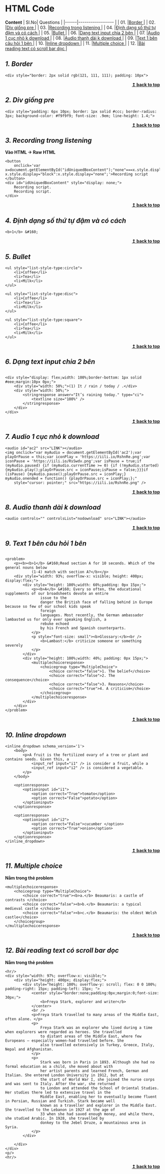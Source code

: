 # HTML Code

<a id="Content">**Content**</a>
| Sl.No|  Questions        |
|------|------------------ |
| 01.  |[Border ](#Border )|
| 02.  |[Div giống pre ](#Div-giống-pre)|
| 03.  |[Recording trong listening ](#Recording-trong-listening)|
| 04.  |[Định dạng số thứ tự đậm và có cách ](#Định-dạng-số-thứ-tự-đậm-và-có-cách)|
| 05.  |[Bullet ](#Bullet)|
| 06.  |[Dạng text input chia 2 bên ](#Dạng-text-input-chia-2-bên)|
| 07.  |[Audio 1 cục nhỏ k download ](#Audio-1-cục-nhỏ-k-download)|
| 08.  |[Audio thanh dài k download ](#Audio-thanh-dài-k-download)|
| 09.  |[Text 1 bên câu hỏi 1 bên ](#Text-1-bên-câu-hỏi-1-bên)|
| 10.  |[Inline dropdown ](#Inline-dropdown)|
| 11.  |[Multiple choice ](#Multiple-choice)|
| 12.  |[Bài reading text có scroll bar dọc ](#Bài-reading-text-có-scroll-bar-dọc)|

## <a id="Border"></a>***1. Border***
```
<div style="border: 2px solid rgb(121, 111, 111); padding: 10px">
```
<div align="right">
    <b><a href="#Content">↥ back to top</a></b>
</div>

## <a id="Div-giống-pre"></a>***2. Div giống pre***
```
<div style="padding: 6px 10px; border: 1px solid #ccc; border-radius: 3px; background-color: #f9f9f9; font-size: .9em; line-height: 1.4;">
```
<div align="right">
    <b><a href="#Content">↥ back to top</a></b>
</div>

## <a id="Recording-trong-listening"></a>***3. Recording trong listening***
**Vào HTML -> Raw HTML**
```
<button
    onclick='var x=document.getElementById("idUniquedBoxContent");"none"===x.style.display?x.style.display="block":x.style.display="none";'>Recording script
</button>
<div id="idUniquedBoxContent" style="display: none;">
    Recording script.
    Recording script.
</div>
```
<div align="right">
    <b><a href="#Content">↥ back to top</a></b>
</div>

## <a id="Định-dạng-số-thứ-tự-đậm-và-có-cách"></a>***4. Định dạng số thứ tự đậm và có cách***
```
<b>1</b> &#160;
```
<div align="right">
    <b><a href="#Content">↥ back to top</a></b>
</div>

## <a id="Bullet"></a>***5. Bullet***
```
<ul style="list-style-type:circle">
    <li>Coffee</li>
    <li>Tea</li>
    <li>Milk</li>
</ul>

<ul style="list-style-type:disc">
    <li>Coffee</li>
    <li>Tea</li>
    <li>Milk</li>
</ul>

<ul style="list-style-type:square">
    <li>Coffee</li>
    <li>Tea</li>
    <li>Milk</li>
</ul>
```
<div align="right">
    <b><a href="#Content">↥ back to top</a></b>
</div>

## <a id="Dạng-text-input-chia-2-bên"></a>***6. Dạng text input chia 2 bên***
<p align="center">
  <img src="asset/6.png" alt="" width="auto" />
</p>

```
<div style="display: flex;width: 100%;border-bottom: 1px solid #eee;margin:10px 0px;">
    <div style="width: 50%;">(1) It / rain / today / .</div>
    <div style="width: 50%;">
        <stringresponse answer="It’s raining today." type="ci">
            <textline size="100%" />
        </stringresponse>
    </div>
</div>
```
<div align="right">
    <b><a href="#Content">↥ back to top</a></b>
</div>

## <a id="Audio-1-cục-nhỏ-k-download"></a>***7. Audio 1 cục nhỏ k download***

```
<audio id="ac2" src="LINK"></audio>
<img onclick="var myAudio = document.getElementById('ac2');var playOrPause = this;var iconPlay = 'https://iili.io/RshnRe.png';var iconPause = 'https://iili.io/RsSwdv.png';var isPause = true;if (myAudio.paused) {if (myAudio.currentTime >= 0) {if (!myAudio.started) {myAudio.play();playOrPause.src = iconPause;isPause = false;}}}if (isPause) {myAudio.pause();playOrPause.src = iconPlay;} myAudio.onended = function() {playOrPause.src = iconPlay;};"
    style="cursor: pointer;" src="https://iili.io/RshnRe.png" />
```
<div align="right">
    <b><a href="#Content">↥ back to top</a></b>
</div>

## <a id="Audio-thanh-dài-k-download"></a>***8. Audio thanh dài k download***

```
<audio controls="" controlsList="nodownload" src="LINK"></audio>
```
<div align="right">
    <b><a href="#Content">↥ back to top</a></b>
</div>

## <a id="Text-1-bên-câu-hỏi-1-bên"></a>***9. Text 1 bên câu hỏi 1 bên***
<p align="center">
  <img src="asset/9.png" alt="" width="auto" />
</p>

```
<problem>
    <p><b><b>1</b> &#160;Read section A for 10 seconds. Which of the general nouns below
            (1-4) match with section A?</b></p>
    <div style="width: 93%; overflow-x: visible; height: 400px; display:flex;">
        <div style="height: 100%;width: 60%;padding: 0px 15px;">
            <p><b>A</b> &#160; Every so often, the educational supplements of our broadsheets devote an entire
                issue to the
                danger the British face of falling behind in Europe because so few of our school kids speak
                foreign
                languages. Most recently, the German ambassador lambasted us for only ever speaking English, a
                rebuke echoed
                by his French and Spanish counterparts.
            </p>
            <p style="font-size: small"><b>Glossary:</b><br />
                <b>Lambast:</b> criticize someone or something severely
            </p>
        </div>
        <div style="height: 100%;width: 40%; padding: 0px 15px;">
            <multiplechoiceresponse>
                <choicegroup type="MultipleChoice">
                    <choice correct="false">1. The belief</choice>
                    <choice correct="false">2. The consequence</choice>
                    <choice correct="false">3. Reasons</choice>
                    <choice correct="true">4. A criticism</choice>
                </choicegroup>
            </multiplechoiceresponse>
        </div>
    </div>
</problem>
```
<div align="right">
    <b><a href="#Content">↥ back to top</a></b>
</div>

## <a id="Inline-dropdown"></a>***10. Inline dropdown***

```
<inline_dropdown schema_version='1'>
    <body>
        <p>A fruit is the fertilized ovary of a tree or plant and contains seeds. Given this, a
            <input_ref input="i1" /> is consider a fruit, while a
            <input_ref input="i2" /> is considered a vegetable.
        </p>
    </body>

    <optionresponse>
        <optioninput id="i1">
            <option correct="True">tomato</option>
            <option correct="False">potato</option>
        </optioninput>
    </optionresponse>

    <optionresponse>
        <optioninput id="i2">
            <option correct="False">cucumber </option>
            <option correct="True">onion</option>
        </optioninput>
    </optionresponse>
</inline_dropdown>
```
<div align="right">
    <b><a href="#Content">↥ back to top</a></b>
</div>

## <a id="Multiple-choice"></a>***11. Multiple choice***
**Nằm trong thẻ problem**

```
<multiplechoiceresponse>
    <choicegroup type="MultipleChoice"> 
        <choice correct="true"><b>a.</b> Beaumaris: a castle of contrasts </choice>
        <choice correct="false"><b>b.</b> Beaumaris: a typical medieval castle </choice>
        <choice correct="false"><b>c.</b> Beaumaris: the oldest Welsh castle</choice>
    </choicegroup>
</multiplechoiceresponse>
```
<div align="right">
    <b><a href="#Content">↥ back to top</a></b>
</div>

## <a id="Bài-reading-text-có-scroll-bar-dọc"></a>***12. Bài reading text có scroll bar dọc***
**Nằm trong thẻ problem**

```
<hr/>
<div style="width: 97%; overflow-x: visible;">
    <div style="height: 400px; display:flex;">
        <div style="height: 100%; overflow-y: scroll; flex: 0 0 100%; padding-right: 15px; padding-left: 15px; ">
            <center style="border:none;padding:0px;margin:0;font-size: 30px;">
                <b>Freya Stark, explorer and writer</b>
            </center>
            <br />
            <p>Freya Stark travelled to many areas of the Middle East, often alone. </p>
            <p>
                Freya Stark was an explorer who lived during a time when explorers were regarded as heroes. She travelled
                to distant areas of the Middle East, where few Europeans – especially women-had travelled before. She
                also travelled extensively in Turkey, Greece, Italy, Nepal and Afghanistan.
            </p>
            <p>
                Stark was born in Paris in 1893. Although she had no formal education as a child, she moved about with
                her artist parents and learned French, German and Italian. She entered London University in 1912, but at
                the start of World War I, she joined the nurse corps and was sent to Italy. After the war, she returned
                to London and attended the School of Oriental Studies. Her studies there led to extensive travel in the
                Middle East, enabling her to eventually become fluent in Persian, Russian and Turkish. Stark became well
                known as a traveller and explorer in the Middle East. She travelled to the Lebanon in 1927 at the age of
                33 when she had saved enough money, and while there, she studied Arabic. In 1928, she travelled by
                donkey to the Jebel Druze, a mountainous area in Syria.
            </p>
        </div>

    </div>
</div>
<p/>
<hr/>
```
<div align="right">
    <b><a href="#Content">↥ back to top</a></b>
</div>